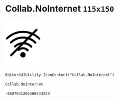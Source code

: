 # Collab.NoInternet `115x150`
<img src="/img/Collab.NoInternet.png" width=115 height=150>

``` CSharp
EditorGUIUtility.IconContent("Collab.NoInternet")
```
```
Collab.NoInternet
```
```
-6607641266460543220
```
